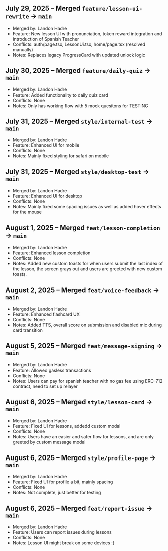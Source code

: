 ## July 29, 2025 – Merged `feature/lesson-ui-rewrite` → `main`
- Merged by: Landon Hadre
- Feature: New lesson UI with pronunciation, token reward integration and introduction of Spanish Teacher
- Conflicts: auth/page.tsx, LessonUi.tsx, home/page.tsx (resolved manually)
- Notes: Replaces legacy ProgressCard with updated unlock logic
## July 30, 2025 – Merged `feature/daily-quiz` → `main`
- Merged by: Landon Hadre
- Feature: Added functionality to daily quiz card 
- Conflicts: None
- Notes: Only has working flow with 5 mock quesitons for TESTING
## July 31, 2025 – Merged `style/internal-test` → `main`
- Merged by: Landon Hadre
- Feature: Enhanced UI for mobile
- Conflicts: None
- Notes: Mainly fixed styling for safari on mobile
## July 31, 2025 – Merged `style/desktop-test` → `main`
- Merged by: Landon Hadre
- Feature: Enhanced UI for desktop
- Conflicts: None
- Notes: Mainly fixed some spacing issues as well as added hover effects for the mouse
## August 1, 2025 – Merged `feat/lesson-completion` → `main`
- Merged by: Landon Hadre
- Feature: Enhanced lesson completion 
- Conflicts: None
- Notes: Added new custom toasts for when users submit the last index of the lesson, the screen grays out and users are greeted with new custom toasts.
## August 2, 2025 – Merged `feat/voice-feedback` → `main`
- Merged by: Landon Hadre
- Feature: Enhanced flashcard UX 
- Conflicts: None
- Notes: Added TTS, overall score on submission and disabled mic during card transition
## August 5, 2025 – Merged `feat/message-signing` → `main`
- Merged by: Landon Hadre
- Feature: Allowed gasless transactions
- Conflicts: None
- Notes: Users can pay for spanish teacher with no gas fee using ERC-712 contract, need to set up relayer
## August 6, 2025 – Merged `style/lesson-card` → `main`
- Merged by: Landon Hadre
- Feature: Fixed UI for lessons, addedd custom modal
- Conflicts: None
- Notes: Users have an easier and safer flow for lessons, and are only greeted by custom message modal
## August 6, 2025 – Merged `style/profile-page` → `main`
- Merged by: Landon Hadre
- Feature: Fixed UI for profile a bit, mainly spacing
- Conflicts: None
- Notes: Not complete, just better for testing
## August 6, 2025 – Merged `feat/report-issue` → `main`
- Merged by: Landon Hadre
- Feature: Users can report issues during lessons
- Conflicts: None
- Notes: Lesson UI might break on some devices :(
